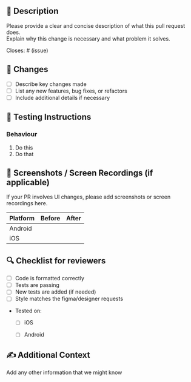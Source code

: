 ## 🎯 Description

Please provide a clear and concise description of what this pull request does.  
Explain why this change is necessary and what problem it solves.  

Closes: # (issue)  

## 📱 Changes

- [ ] Describe key changes made
- [ ] List any new features, bug fixes, or refactors
- [ ] Include additional details if necessary

## 🧪 Testing Instructions

### Behaviour
1. Do this
2. Do that


## 📸 Screenshots / Screen Recordings (if applicable)

If your PR involves UI changes, please add screenshots or screen recordings here.

| Platform | Before | After |
|----------|--------|-------|
| Android  |        |       |
| iOS      |        |       |


## 🔍 Checklist for reviewers
- [ ] Code is formatted correctly
- [ ] Tests are passing
- [ ] New tests are added (if needed)
- [ ] Style matches the figma/designer requests
- Tested on:
    - [ ] iOS
    - [ ] Android


## ✍️ Additional Context

Add any other information that we might know 